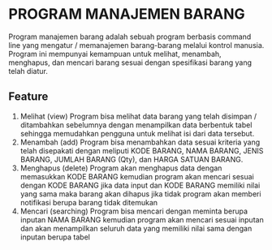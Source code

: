 # PROGRAM MANAJEMEN BARANG
Program manajemen barang adalah sebuah program berbasis command line yang mengatur / memanajemen barang-barang melalui kontrol manusia. Program ini mempunyai kemampuan untuk melihat, menambah, menghapus, dan mencari barang sesuai dengan spesifikasi barang yang telah diatur.

## Feature
1. Melihat (view)
    Program bisa melihat data barang yang telah disimpan / ditambahkan sebelumnya dengan menampilkan data berbentuk tabel sehingga memudahkan pengguna untuk melihat isi dari data tersebut.
2. Menambah (add)
    Program bisa menambahkan data sesuai kriteria yang telah disepakati dengan meliputi KODE BARANG, NAMA BARANG, JENIS BARANG, JUMLAH BARANG (Qty), dan HARGA SATUAN BARANG.
3. Menghapus (delete)
    Program akan menghapus data dengan memasukkan KODE BARANG kemudian program akan mencari sesuai dengan KODE BARANG jika data input dan KODE BARANG memiliki nilai yang sama maka barang akan dihapus jika tidak program akan memberi notifikasi berupa barang tidak ditemukan
4. Mencari (searching)
    Program bisa mencari dengan meminta berupa inputan NAMA BARANG kemudian program akan mencari sesuai inputan dan akan menampilkan seluruh data yang memiliki nilai sama dengan inputan berupa tabel